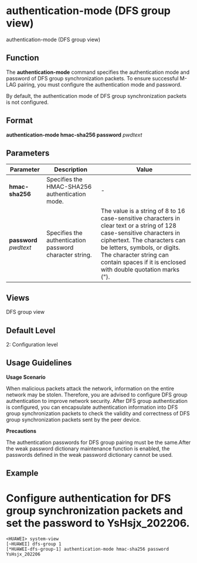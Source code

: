authentication-mode (DFS group view)
====================================

authentication-mode (DFS group view)

Function
--------



The **authentication-mode** command specifies the authentication mode and password of DFS group synchronization packets. To ensure successful M-LAG pairing, you must configure the authentication mode and password.



By default, the authentication mode of DFS group synchronization packets is not configured.


Format
------

**authentication-mode hmac-sha256 password** *pwdtext*


Parameters
----------

| Parameter | Description | Value |
| --- | --- | --- |
| **hmac-sha256** | Specifies the HMAC-SHA256 authentication mode. | - |
| **password** *pwdtext* | Specifies the authentication password character string. | The value is a string of 8 to 16 case-sensitive characters in clear text or a string of 128 case-sensitive characters in ciphertext. The characters can be letters, symbols, or digits. The character string can contain spaces if it is enclosed with double quotation marks ("). |



Views
-----

DFS group view


Default Level
-------------

2: Configuration level


Usage Guidelines
----------------

**Usage Scenario**

When malicious packets attack the network, information on the entire network may be stolen. Therefore, you are advised to configure DFS group authentication to improve network security. After DFS group authentication is configured, you can encapsulate authentication information into DFS group synchronization packets to check the validity and correctness of DFS group synchronization packets sent by the peer device.

**Precautions**

The authentication passwords for DFS group pairing must be the same.After the weak password dictionary maintenance function is enabled, the passwords defined in the weak password dictionary cannot be used.


Example
-------

# Configure authentication for DFS group synchronization packets and set the password to YsHsjx\_202206.
```
<HUAWEI> system-view
[~HUAWEI] dfs-group 1
[*HUAWEI-dfs-group-1] authentication-mode hmac-sha256 password YsHsjx_202206

```
